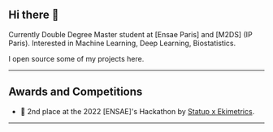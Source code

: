 ## Hi there 👋


Currently Double Degree Master student at [Ensae Paris] and [M2DS] (IP Paris). Interested in Machine Learning, Deep Learning, Biostatistics.

I open source some of my projects here.

---

## Awards and Competitions
- 🥈 2nd place at the 2022 [ENSAE]'s Hackathon by [Statup x Ekimetrics](https://www.capgemini.com).

---



<!--
**cominho/cominho** is a ✨ _special_ ✨ repository because its `README.md` (this file) appears on your GitHub profile.

Here are some ideas to get you started:

- 🔭 I’m currently working on ...
- 🌱 I’m currently learning ...
- 👯 I’m looking to collaborate on ...
- 🤔 I’m looking for help with ...
- 💬 Ask me about ...
- 📫 How to reach me: ...
- 😄 Pronouns: ...
- ⚡ Fun fact: ...
-->
